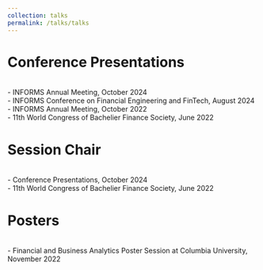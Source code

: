 ```yaml
---
collection: talks
permalink: /talks/talks
---
```


<p>
<h1>Conference Presentations</h1><br>
- INFORMS Annual Meeting, October 2024<br>
- INFORMS Conference on Financial Engineering and FinTech, August 2024<br>
- INFORMS Annual Meeting, October 2022<br>
- 11th World Congress of Bachelier Finance Society, June 2022<br>

<h1>Session Chair</h1><br>
- Conference Presentations, October 2024<br>
- 11th World Congress of Bachelier Finance Society, June 2022<br>

<h1>Posters</h1><br>
- Financial and Business Analytics Poster Session at Columbia University, November 2022
</p>
